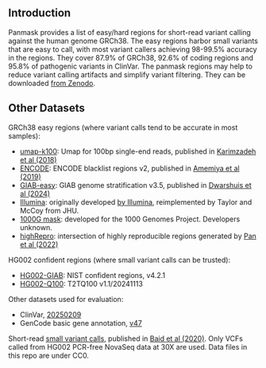 ## Introduction

Panmask provides a list of easy/hard regions for short-read variant calling against the human genome GRCh38.
The easy regions harbor small variants that are easy to call, with most variant callers achieving 98-99.5% accuracy in the regions.
They cover 87.9% of GRCh38, 92.6% of coding regions and 95.8% of pathogenic variants in ClinVar.
The panmask regions may help to reduce variant calling artifacts and simplify variant filtering.
They can be downloaded [from Zenodo][zenodo].

[zenodo]: https://zenodo.org/records/14903542

## Other Datasets

GRCh38 easy regions (where variant calls tend to be accurate in most samples):

* [umap-k100][umap]: Umap for 100bp single-end reads, published in [Karimzadeh et al (2018)][pub-umap]
* [ENCODE][encode]: ENCODE blacklist regions v2, published in [Amemiya et al (2019)][pub-encode]
* [GIAB-easy][GIAB-easy]: GIAB genome stratification v3.5, published in [Dwarshuis et al (2024)][pub-GIAB-easy]
* [Illumina][il-t2t]: originally developed [by Illumina][il-ori], reimplemented by Taylor and McCoy from JHU.
* [1000G mask][1kg]: developed for the 1000 Genomes Project. Developers unknown.
* [highRepro][highrep]: intersection of highly reproducible regions generated by [Pan et al (2022)][pub-highRepro]

[GIAB-easy]: https://ftp-trace.ncbi.nlm.nih.gov/giab/ftp/release/genome-stratifications/v3.5/GRCh38@all/Union/
[pub-GIAB-easy]: https://www.nature.com/articles/s41467-024-53260-y
[umap]: https://bismap.hoffmanlab.org
[pub-umap]: https://academic.oup.com/nar/article/46/20/e120/5086676?login=false
[encode]: https://github.com/Boyle-Lab/Blacklist
[pub-encode]: https://www.nature.com/articles/s41598-019-45839-z
[pub-highRepro]: https://genomebiology.biomedcentral.com/articles/10.1186/s13059-021-02569-8
[il-t2t]: https://s3-us-west-2.amazonaws.com/human-pangenomics/index.html?prefix=T2T/CHM13/assemblies/annotation/accessibility/
[il-ori]: https://www.illumina.com/science/genomics-research/articles/identifying-genomic-regions-with-high-quality-single-nucleotide-.html
[1kg]: https://ftp.1000genomes.ebi.ac.uk/vol1/ftp/data_collections/1000_genomes_project/working/20160622_genome_mask_GRCh38/
[highrep]: https://hgdownload.soe.ucsc.edu/gbdb/hg38/problematic/highRepro/

HG002 confident regions (where small variant calls can be trusted):

* [HG002-GIAB][GIAB-old]: NIST confident regions, v4.2.1
* [HG002-Q100][GIAB-new]: T2TQ100 v1.1/20241113

[GIAB-old]: https://ftp-trace.ncbi.nlm.nih.gov/giab/ftp/release/AshkenazimTrio/HG002_NA24385_son/NISTv4.2.1/GRCh38/
[GIAB-new]: https://ftp-trace.ncbi.nlm.nih.gov/giab/ftp/data/AshkenazimTrio/analysis/NIST_HG002_DraftBenchmark_defrabbV0.019-20241113/

Other datasets used for evaluation:

* ClinVar, [20250209][clinvar-dw]
* GenCode basic gene annotation, [v47][gencode-gtp]

[clinvar-dw]: https://ftp.ncbi.nlm.nih.gov/pub/clinvar/vcf_GRCh38/archive_2.0/2025/
[gencode-gtp]: https://ftp.ebi.ac.uk/pub/databases/gencode/Gencode_human/release_47/

Short-read [small variant calls][varcall], published in [Baid et al (2020)][pub-varcall].
Only VCFs called from HG002 PCR-free NovaSeq data at 30X are used.
Data files in this repo are under CC0.

[varcall]: https://console.cloud.google.com/storage/browser/brain-genomics-public/research/sequencing/grch38/vcf/novaseq/wgs_pcr_free/30x
[pub-varcall]: https://www.biorxiv.org/content/10.1101/2020.12.11.422022v1
